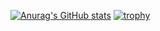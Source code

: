 [![Anurag's GitHub stats](https://github-readme-stats.vercel.app/api?username=alagesanbe08&count_private=true&show_icons=true&theme=dracula&hide=stars)](https://github.com/alagesanbe08)
[![trophy](https://github-profile-trophy.vercel.app/?username=alagesanbe08&theme=gruvbox)](https://github.com/alagesanbe08)
